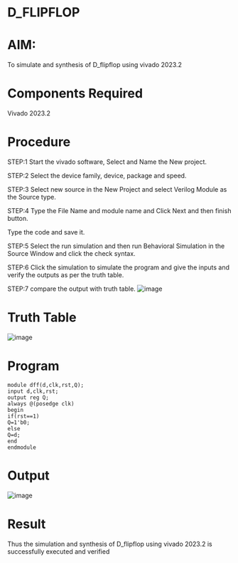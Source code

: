 # D_FLIPFLOP
# AIM:
To simulate and synthesis of D_flipflop using vivado 2023.2
# Components Required
Vivado 2023.2
# Procedure
STEP:1 Start the vivado software, Select and Name the New project.

STEP:2 Select the device family, device, package and speed.

STEP:3 Select new source in the New Project and select Verilog Module as the Source type.

STEP:4 Type the File Name and module name and Click Next and then finish button.

Type the code and save it.

STEP:5 Select the run simulation and then run Behavioral Simulation in the Source Window and click the check syntax.

STEP:6 Click the simulation to simulate the program and give the inputs and verify the outputs as per the truth table.

STEP:7 compare the output with truth table.
![image](https://github.com/RESMIRNAIR/D_FLIPFLOP/assets/154305926/4f3e1d9d-e0c3-464e-b0e4-e47946c813bd)
# Truth Table
![image](https://github.com/RESMIRNAIR/D_FLIPFLOP/assets/154305926/42d38f79-9cc3-4b09-a46f-e0c1241dee57)
# Program
```
module dff(d,clk,rst,Q);
input d,clk,rst;
output reg Q;
always @(posedge clk)
begin
if(rst==1)
Q=1'b0;
else
Q=d;
end
endmodule
```
# Output
![image](https://github.com/PenumalliGowriNandhini/D_FLIPFLOP/assets/163722612/74bcda4b-14a8-416b-be23-582f781476cd)
# Result
Thus the simulation and synthesis of D_flipflop using vivado 2023.2 is successfully executed and verified


